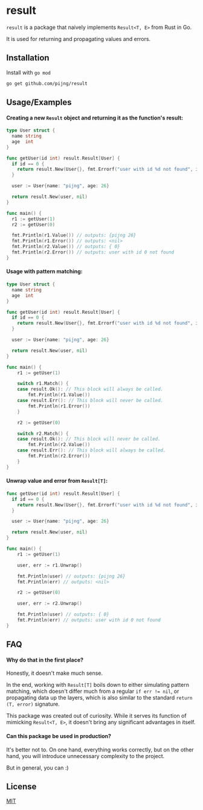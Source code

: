 # result

`result` is a package that naively implements `Result<T, E>` from Rust in Go.

It is used for returning and propagating values and errors.

## Installation

Install with `go mod`

```bash
go get github.com/pijng/result
```

## Usage/Examples

#### Creating a new `Result` object and returning it as the function's result:

```go
type User struct {
  name string
  age  int
}

func getUser(id int) result.Result[User] {
  if id == 0 {
    return result.New(User{}, fmt.Errorf("user with id %d not found", id))
  }

  user := User{name: "pijng", age: 26}

  return result.New(user, nil)
}

func main() {
  r1 := getUser(1)
  r2 := getUser(0)

  fmt.Println(r1.Value()) // outputs: {pijng 26}
  fmt.Println(r1.Error()) // outputs: <nil>
  fmt.Println(r2.Value()) // outputs: { 0}
  fmt.Println(r2.Error()) // outputs: user with id 0 not found
}
```

#### Usage with pattern matching:

```go
type User struct {
  name string
  age  int
}

func getUser(id int) result.Result[User] {
  if id == 0 {
    return result.New(User{}, fmt.Errorf("user with id %d not found", id))
  }

  user := User{name: "pijng", age: 26}

  return result.New(user, nil)
}

func main() {
    r1 := getUser(1)

    switch r1.Match() {
    case result.Ok(): // This block will always be called.
        fmt.Println(r1.Value())
    case result.Err(): // This block will never be called.
        fmt.Println(r1.Error())
    }

    r2 := getUser(0)

    switch r2.Match() {
    case result.Ok(): // This block will never be called.
        fmt.Println(r2.Value())
    case result.Err(): // This block will always be called.
        fmt.Println(r2.Error())
    }
}
```

#### Unwrap value and error from `Result[T]`:

```go
func getUser(id int) result.Result[User] {
  if id == 0 {
    return result.New(User{}, fmt.Errorf("user with id %d not found", id))
  }

  user := User{name: "pijng", age: 26}

  return result.New(user, nil)
}

func main() {
    r1 := getUser(1)

    user, err := r1.Unwrap()

    fmt.Println(user) // outputs: {pijng 26}
    fmt.Println(err) // outputs: <nil>

    r2 := getUser(0)

    user, err := r2.Unwrap()

    fmt.Println(user) // outputs: { 0}
    fmt.Println(err) // outputs: user with id 0 not found
}

```

## FAQ

#### Why do that in the first place?

Honestly, it doesn't make much sense.

In the end, working with `Result[T]` boils down to either simulating pattern matching, which doesn't differ much from a regular `if err != nil`, or propagating data up the layers, which is also similar to the standard `return (T, error)` signature.

This package was created out of curiosity. While it serves its function of mimicking `Result<T, E>`, it doesn't bring any significant advantages in itself.

#### Can this package be used in production?

It's better not to. On one hand, everything works correctly, but on the other hand, you will introduce unnecessary complexity to the project.

But in general, you can :)

## License

[MIT](https://choosealicense.com/licenses/mit/)
